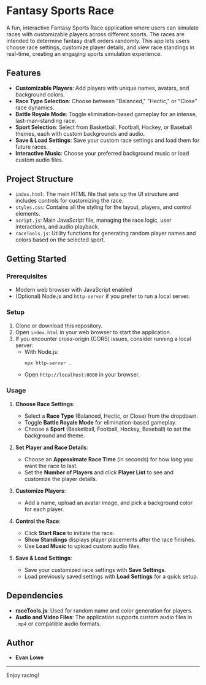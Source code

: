 # Fantasy Sports Race

A fun, interactive Fantasy Sports Race application where users can simulate races with customizable players across different sports. 
The races are intended to determine fantasy draft orders randomly.
This app lets users choose race settings, customize player details, and view race standings in real-time, creating an engaging sports simulation experience.

## Features

- **Customizable Players**: Add players with unique names, avatars, and background colors.
- **Race Type Selection**: Choose between "Balanced," "Hectic," or "Close" race dynamics.
- **Battle Royale Mode**: Toggle elimination-based gameplay for an intense, last-man-standing race.
- **Sport Selection**: Select from Basketball, Football, Hockey, or Baseball themes, each with custom backgrounds and audio.
- **Save & Load Settings**: Save your custom race settings and load them for future races.
- **Interactive Music**: Choose your preferred background music or load custom audio files.

## Project Structure

- `index.html`: The main HTML file that sets up the UI structure and includes controls for customizing the race.
- `styles.css`: Contains all the styling for the layout, players, and control elements.
- `script.js`: Main JavaScript file, managing the race logic, user interactions, and audio playback.
- `raceTools.js`: Utility functions for generating random player names and colors based on the selected sport.

## Getting Started

### Prerequisites

- Modern web browser with JavaScript enabled
- (Optional) Node.js and `http-server` if you prefer to run a local server.

### Setup

1. Clone or download this repository.
2. Open `index.html` in your web browser to start the application.
3. If you encounter cross-origin (CORS) issues, consider running a local server:
   - With Node.js:
     ```bash
     npx http-server .
     ```
   - Open `http://localhost:8080` in your browser.

### Usage

1. **Choose Race Settings**:
   - Select a **Race Type** (Balanced, Hectic, or Close) from the dropdown.
   - Toggle **Battle Royale Mode** for elimination-based gameplay.
   - Choose a **Sport** (Basketball, Football, Hockey, Baseball) to set the background and theme.

2. **Set Player and Race Details**:
   - Choose an **Approximate Race Time** (in seconds) for how long you want the race to last.
   - Set the **Number of Players** and click **Player List** to see and customize the player details.

3. **Customize Players**:
   - Add a name, upload an avatar image, and pick a background color for each player.

4. **Control the Race**:
   - Click **Start Race** to initiate the race.
   - **Show Standings** displays player placements after the race finishes.
   - Use **Load Music** to upload custom audio files.

5. **Save & Load Settings**:
   - Save your customized race settings with **Save Settings**.
   - Load previously saved settings with **Load Settings** for a quick setup.

## Dependencies

- **raceTools.js**: Used for random name and color generation for players.
- **Audio and Video Files**: The application supports custom audio files in `.mp4` or compatible audio formats.

## Author

- **Evan Lowe**

---

Enjoy racing!
